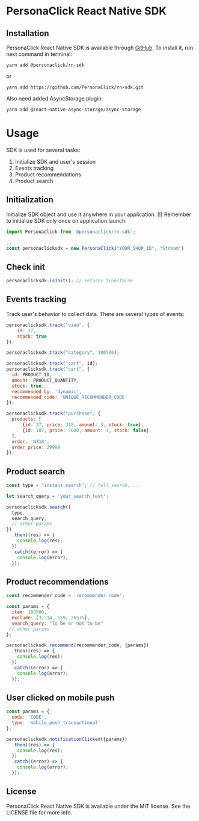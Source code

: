# PersonaClick React Native SDK


## Installation

PersonaClick React Native SDK is available through [GitHub](https://github.com/PersonaClick/rn-sdk/). To install it, run next command in terminal:

```
yarn add @personaclick/rn-sdk
```
or 

```
yarn add https://github.com/PersonaClick/rn-sdk.git
```

Also need added AsyncStorage plugin:
```
yarn add @react-native-async-storage/async-storage
```

# Usage

SDK is used for several tasks:

1. Initialize SDK and user's session
2. Events tracking
3. Product recommendations
4. Product search

## Initialization

Initialize SDK object and use it anywhere in your application. (!) Remember to initialize SDK only once on application launch.

```js
import PersonaClick from '@personaclick/rn-sdk';

...
const personaclicksdk = new PersonaClick("YOUR_SHOP_ID", "Stream")
```

## Check init

```js
personaclicksdk.isInit(); // returns true/false
```

## Events tracking

Track user's behavior to collect data. There are several types of events:

```js
personaclicksdk.track("view", {
    id: 37,
    stock: true
});

personaclicksdk.track("category", 100500);

personaclicksdk.track("cart", id);
personaclicksdk.track("cart", {
  id: PRODUCT_ID,
  amount: PRODUCT_QUANTITY,
  stock: true,
  recommended_by: 'dynamic',
  recommended_code: 'UNIQUE_RECOMMENDER_CODE'
});

personaclicksdk.track("purchase", {
  products: [
      {id: 37, price: 318, amount: 3, stock: true},
      {id: 187, price: 5000, amount: 1, stock: false}
  ],
  order: 'N318',
  order_price: 29999
});
```

## Product search

```js
const type = 'instant_search'; // full_search, ...

let search_query = 'your_search_text';

personaclicksdk.search({
  type,
  search_query,
  // other params
}) 
  .then((res) => {
    console.log(res);
  })
  .catch((error) => {
    console.log(error);
  });
```

## Product recommendations

```js
const recommender_code = 'recommender_code'; 

const params = {
  item: 100500,
  exclude: [3, 14, 159, 26535],
  search_query: "To be or not to be"
 // other params
};

personaclicksdk.recommend(recommender_code, {params}) 
  .then((res) => {
    console.log(res);
  })
  .catch((error) => {
    console.log(error);
  });
```

## User clicked on mobile push

```js
const params = {
  code: 'CODE',
  type: 'mobile_push_transactional'
};

personaclicksdk.notificationClicked({params}) 
  .then((res) => {
    console.log(res);
  })
  .catch((error) => {
    console.log(error);
  });
```

## License

PersonaClick React Native SDK is available under the MIT license. See the LICENSE file for more info.
